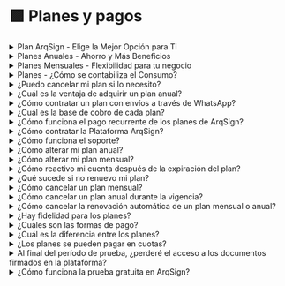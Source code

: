 # 🟪 Planes y pagos

<details>

<summary>Plan ArqSign - Elige la Mejor Opción para Ti</summary>

Todos los planes ofrecen:

✅ Almacenamiento y usuarios ilimitados

✅ Acceso a todas las funcionalidades de la plataforma

✅ API de integración

</details>

<details>

<summary>Planes Anuales - Ahorro y Más Beneficios</summary>

✅ <mark style="color:purple;">**Plan Profesional Anual – 240 envíos**</mark>

Ideal para profesionales que necesitan un flujo continuo de firmas digitales.

🔹 ¿Qué incluye?\
✔ 240 envíos (flujos) por correo electrónico a lo largo de 12 meses.\
✔ Almacenamiento y usuarios ilimitados.\
✔ API de integración para automatizar procesos.

💰 Inversión: R$ 160,00 al contado o hasta 12x de R$ 13,33 sin intereses con tarjeta de crédito.

📜 Facturación y Factura:

* Cobro anual con tarjeta de crédito.
* Factura emitida mensualmente, después del cobro.

📌 Opcionales:\
➕ Envío adicional: R$ 0,85 por envío.\
➕ Autenticación por SMS: R$ 0,25 por autenticación.\
➕ Autenticación por WhatsApp: R$ 0,60 por autenticación.\
➕ Envío de mensaje por WhatsApp: R$ 0,60 por mensaje.

✅ <mark style="color:purple;">**Plan Empresarial Anual – 600 envíos**</mark>

Perfecto para empresas que buscan más eficiencia y automatización en los procesos de firma.

🔹 ¿Qué incluye?\
✔ 600 envíos (flujos) por correo electrónico a lo largo de 12 meses.\
✔ Almacenamiento y usuarios ilimitados.\
✔ API de integración para optimizar flujos de trabajo.

💰 Inversión: R$ 355,00 al contado o hasta 12x de R$ 29,58 sin intereses con tarjeta de crédito.

📜 Facturación y Factura:

* Cobro anual con tarjeta de crédito.
* Factura emitida mensualmente, después del cobro.

📌 Opcionales:\
➕ Envío adicional: R$ 0,85 por envío.\
➕ Autenticación por SMS: R$ 0,25 por autenticación.\
➕ Autenticación por WhatsApp: R$ 0,60 por autenticación.\
➕ Envío de mensaje por WhatsApp: R$ 0,60 por mensaje.

✅ <mark style="color:purple;">**Plan Corporativo Anual – Envíos Ilimitados**</mark>

Para empresas que requieren un volumen ilimitado de firmas digitales.

🔹 ¿Qué incluye?\
✔ Envíos ilimitados por correo electrónico.\
✔ Almacenamiento y usuarios ilimitados.\
✔ API de integración para máxima productividad.

💰 Inversión:\
R$ 730,00 al contado o hasta 12x de R$ 60,83 sin intereses con tarjeta de crédito.

📜 Facturación y Factura:

* Cobro anual con tarjeta de crédito.
* Factura emitida mensualmente, después del cobro.

📌 Opcionales:\
➕ Autenticación por SMS: R$ 0,25 por autenticación.\
➕ Autenticación por WhatsApp: R$ 0,60 por autenticación.\
➕ Envío de mensaje por WhatsApp: R$ 0,60 por mensaje.

</details>

<details>

<summary>Planes Mensuales - Flexibilidad para tu negocio</summary>

✅ <mark style="color:purple;">**Plan Profesional Mensual – 20 envíos**</mark>

Para profesionales que necesitan un plan accesible y flexible.

💰 Inversión: R$ 16,90/mes

📜 Cobranza y Factura:

* Cobro mensual con tarjeta de crédito.
* Factura emitida mensualmente, después del cobro.

📌 Opcionales:\
➕ Envío adicional: R$ 0,85 por envío.\
➕ Autenticación por SMS: R$ 0,25 por autenticación.\
➕ Autenticación por WhatsApp: R$ 0,60 por autenticación.\
➕ Envío de mensaje por WhatsApp: R$ 0,60 por mensaje.

✅ <mark style="color:purple;">**Plan Empresarial Mensual – 50 envíos**</mark>

Para empresas que necesitan más envíos y flexibilidad mensual.

💰 Inversión: R$ 36,90/mes

📜 Cobranza y Factura:

* Cobro mensual con tarjeta de crédito.
* Factura emitida mensualmente, después del cobro.

📌 Opcionales:\
➕ Envío adicional: R$ 0,85 por envío.\
➕ Autenticación por SMS: R$ 0,25 por autenticación.\
➕ Autenticación por WhatsApp: R$ 0,60 por autenticación.\
➕ Envío de mensaje por WhatsApp: R$ 0,60 por mensaje.

✅ <mark style="color:purple;">**Plan Corporativo Mensual – Envíos Ilimitados**</mark>

Para empresas que desean total libertad de envíos.

💰 Inversión: R$ 75,90/mes

📜 Cobranza y Factura:

* Cobro mensual con tarjeta de crédito.
* Factura emitida mensualmente, después del cobro.

📌 Opcionales:\
➕ Autenticación por SMS: R$ 0,25 por autenticación.\
➕ Autenticación por WhatsApp: R$ 0,60 por autenticación.\
➕ Envío de mensaje por WhatsApp: R$ 0,60 por mensaje.

</details>

<details>

<summary>Planes - ¿Cómo se contabiliza el Consumo?</summary>

<mark style="color:purple;">**Sobre el envío de documentos para firmas**</mark>

En ArqSign, los planes funcionan en base a los ENVÍOS, que son como sobres digitales. Con solo 1 ENVÍO, puedes configurar hasta 25 documentos (con un total de hasta 100 MB) e incluir a todos los firmantes que necesites—todo esto pagando solo 1 ENVÍO.

#### <mark style="color:purple;">¿Cómo funciona el consumo al enviar documentos?</mark>

Puedes enviar documentos para firma por correo electrónico o WhatsApp.

✅ **Envío por correo electrónico:**

Cuando envías un documento para firma por correo electrónico, ¡ArqSign se encarga de todo! El sistema lo envía directamente al firmante y, una vez que firma, la plataforma reenvía automáticamente el documento finalizado a todos los involucrados.

➡️ Consumo: 1 ENVÍO

✅ **Envío por WhatsApp:**

El envío por WhatsApp funciona de manera diferente porque cuenta con nuestra integración directa con WhatsApp Business, garantizando mayor seguridad y trazabilidad. Cuando un documento se envía para firma por WhatsApp:

1️ - ArqSign lo envía al WhatsApp Business integrado.\
2️ - WhatsApp Business lo reenvía directamente al número del firmante.\
3️ - Después de la firma, el documento finalizado se envía automáticamente a los involucrados—por correo electrónico para quienes firmaron por correo y por WhatsApp para quienes firmaron por WhatsApp.

➡️ Consumo: 1 ENVÍO + 2 CRÉDITOS DE WHATSAPP

#### ¿Por qué hay un costo adicional en WhatsApp?

El cobro de los CRÉDITOS DE WHATSAPP se debe a nuestra integración oficial con WhatsApp Business, que garantiza que el enlace de firma se envíe directamente al firmante, sin riesgo de interceptación o uso indebido. Esto significa:

🔹 Mayor seguridad: Solo el destinatario real puede acceder y firmar.\
🔹 Rastro de auditoría confiable: El proceso es 100 % rastreable y auditable.\
🔹 Agilidad y practicidad: Tu cliente recibe el documento directamente en WhatsApp, lo que aumenta la tasa de respuesta y reduce el tiempo de firma.

Al utilizar WhatsApp en ArqSign, ofreces una experiencia más segura y eficiente para tus firmantes, aumentando la confiabilidad y agilidad del proceso de firma.

</details>

<details>

<summary>¿Puedo cancelar mi plan si lo necesito?</summary>

Todos os pTodos los planes pueden ser cancelados en cualquier momento.

Para los planes mensuales, solo debes deshabilitar la renovación automática en la propia plataforma.

Para los planes anuales, durante la vigencia, solo necesitas ponerte en contacto con nuestro  [faleconosco@arqsign.com](mailto:faleconosco@arqsign.com).

</details>

<details>

<summary>¿Cuál es la ventaja de adquirir un plan anual?</summary>

Para los planes anuales, hay un descuento del 20% en el valor total, que se puede pagar en hasta 12 cuotas sin intereses.

</details>

<details>

<summary>¿Cómo contratar un plan con envíos a través de WhatsApp?</summary>

Al contratar un plan ArqSign, tendrás acceso a un número de envíos según cada plan. Los envíos contemplados en el plan pueden hacerse por correo electrónico o WhatsApp bajo las siguientes condiciones:

**Para el envío de flujos a través de WhatsApp**, es necesario que la cuenta tenga la disponibilidad de envíos y créditos para WhatsApp, ya que en este caso, se hace mediante una integración con WhatsApp Oficial. Para contratar créditos de WhatsApp, ve al menú "[<mark style="color:blue;">Comprar créditos</mark>](../menu-superior/comprar-creditos.md)". El costo es de R$0,45 por envío de mensaje. En el envío de un flujo se utilizan 2 mensajes por signatario (uno para el envío del documento para firma y otro para el envío del documento firmado al final del proceso).

**Para el envío de flujos por correo electrónico**, solo es necesario que la cuenta tenga la disponibilidad de envíos, ya que la propia plataforma ArqSign realiza el envío del flujo.

</details>

<details>

<summary>¿Cuál es la base de cobro de cada plan?</summary>

La base de cobro de cada plan es el servicio de envío de un flujo para firma.

Un envío de un flujo puede contener varios archivos y firmas, y aun así, solo se descontará un envío del plan.

</details>

<details>

<summary>¿Cómo funciona el pago recurrente de los planes de ArqSign?</summary>

Para los planes mensuales, pagas una mensualidad al contratar el plan y comienzas a utilizar la herramienta de inmediato. Mensualmente, el mismo día de la compra, se facturará automáticamente la mensualidad en la misma tarjeta, a menos que deshabilites la renovación automática.

Para los planes anuales, hay opción de adquisición en hasta 12 cuotas sin interés en tarjeta.

</details>

<details>

<summary>¿Cómo contratar la Plataforma ArqSign?</summary>

¡Es muy sencillo! Elige el plan que mejor se ajuste a tus necesidades, haz clic en "Comenzar ahora", completa los datos para la facturación y la creación de la cuenta, y finaliza la compra.

</details>

<details>

<summary>¿Cómo funciona el soporte?</summary>

El soporte de la plataforma ArqSign es premium y humanizado.

Se puede solicitar de las siguientes maneras:&#x20;

* Menú de Soporte en la Plataforma ArqSign – en el canto lateral derecho;&#x20;
* Chat en el sitio web;
* WhatsApp del sitio web;
* Teléfono 4003-8839;&#x20;
* Correo electrónico: [faleconosco@arqsign.com](https://arquivar.com.br/faq-assuntos/como-funciona-o-suporte/faleconosco@arqsign.com)&#x20;

</details>

<details>

<summary>¿Cómo alterar mi plan anual?</summary>

30 días antes de la renovación de tu plan anual, podrás modificarlo. Para ello, haz clic en el botón “Alterar plano” o “Comprar ahora”, elige el plan que deseas continuar y realiza el pago normalmente.&#x20;

Si necesitas cambiarlo antes, contacta con [faleconosco@arqsign.com](mailto:faleconosco@arqsign.com).&#x20;

</details>

<details>

<summary>¿Cómo alterar mi plan mensual?</summary>

Cinco días antes de la renovación de tu plan mensual, podrás modificarlo. Para ello, haz clic en el botón "Alterar plano" o "Comprar agora", elige el plan que deseas continuar y realiza el pago normalmente.

</details>

<details>

<summary>¿Cómo reactivo mi cuenta después de la expiración del plan?</summary>

Para reactivar un plan con la renovación vencida, el cliente deberá hacer clic en el botón "Alterar plano" o "Comprar agora", elegir el plan que desea continuar y realizar el pago normalmente.

</details>

<details>

<summary>¿Qué sucede si no renuevo mi plan?</summary>

Después de la expiración del plan, si no se renueva, el cliente tiene 10 días más para utilizar los créditos restantes y/o créditos adicionales.&#x20;

Cuando el cliente reactive el plan, los créditos correspondientes a envíos adicionales dentro de la validez de 6 meses estarán activos, además de los créditos del plan elegido para la reactivación.

</details>

<details>

<summary>¿Cómo cancelar un plan mensual?</summary>

Solo debes ir al menú [<mark style="color:blue;">Administración > Cuenta > Facturación</mark>](../administracao/administracao/conta.md#aba-faturamento-e-uso) y Uso y desactivar la opción de Renovación automática.

</details>

<details>

<summary>¿Cómo cancelar un plan anual durante la vigencia?</summary>

Debes ponerte en contacto con [faleconosco@arqsign.com](mailto:faleconosco@arqsign.com).&#x20;

</details>

<details>

<summary>¿Cómo cancelar la renovación automática de un plan mensual o anual?</summary>

Basta con ir al menú [<mark style="color:blue;">Administración > Cuenta > Facturación y Uso</mark>](https://app.gitbook.com/o/Ai1YjbPQxIuvTaVzoZ4H/s/zDlPVk00J5AKVvFiB3dg/) y desactivar la opción de Renovación automática.

</details>

<details>

<summary>¿Hay fidelidad para los planes?</summary>

No. Todos los planes pueden ser cancelados o renovados según la necesidad del cliente.

</details>

<details>

<summary>¿Cuáles son las formas de pago?</summary>

Para los planes mensuales, tarjeta de crédito; para los planes anuales, tarjeta de crédito en hasta 12 cuotas o boleto con pago único.

</details>

<details>

<summary>¿Cuál es la diferencia entre los planes?</summary>

Todos los planes tienen las mismas funcionalidades; la única diferencia radica en el número de envíos de cada paquete y en la disponibilidad entre planes anuales y mensuales.

</details>

<details>

<summary>¿Los planes se pueden pagar en cuotas?</summary>

Trabajamos con planes anuales y mensuales. En la modalidad anual, todos los planes se pueden pagar en hasta 12 cuotas sin intereses con tarjeta de crédito.

</details>

<details>

<summary>Al final del período de prueba, ¿perderé el acceso a los documentos firmados en la plataforma?</summary>

No. Al final del período de prueba, mantendrá el acceso a los documentos firmados a través de la plataforma y, para realizar nuevos envíos, solo debe contratar uno de los planes de ArqSign.

</details>

<details>

<summary>¿Cómo funciona la prueba gratuita en ArqSign?</summary>

Nosotros en ArqSign entendemos que, para mayor seguridad y confiabilidad en el producto, es de suma importancia realizar pruebas antes de la compra. Disponemos de una evaluación gratuita durante 30 días con 10 envíos para que los clientes se familiaricen con la plataforma.

Haz [<mark style="color:blue;">clic aquí</mark>](https://www.youtube.com/watch?v=7X9ISarg45o) y mira el video explicativo.

</details>
